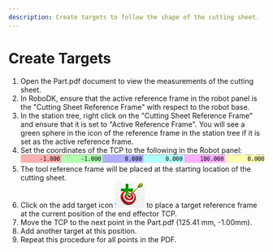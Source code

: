 ```yaml
---
description: Create targets to follow the shape of the cutting sheet.
---
```


# Create Targets

1. Open the Part.pdf document to view the measurements of the cutting sheet.
2. In RoboDK, ensure that the active reference frame in the robot panel is the "Cutting Sheet Reference Frame" with respect to the robot base.
3. In the station tree, right click on the "Cutting Sheet Reference Frame" and ensure that it is set to "Active Reference Frame". You will see a green sphere in the icon of the reference frame in the station tree if it is set as the active reference frame.
4. Set the coordinates of the TCP to the following in the Robot panel:<img src="../.gitbook/assets/image (12).png" alt="" data-size="line">
5. The tool reference frame will be placed at the starting location of the cutting sheet.
6. Click on the add target icon <img src="../.gitbook/assets/image.png" alt="" data-size="line"> to place a target reference frame at the current position of the end effector TCP.
7. Move the TCP to the next point in the Part.pdf (125.41 mm, -1.00mm).
8. Add another target at this position.
9. Repeat this procedure for all points in the PDF.
